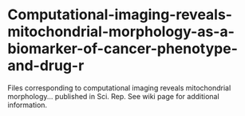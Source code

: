 # Computational-imaging-reveals-mitochondrial-morphology-as-a-biomarker-of-cancer-phenotype-and-drug-r
Files corresponding to computational imaging reveals mitochondrial morphology... published in Sci. Rep. See wiki page for additional information. 
